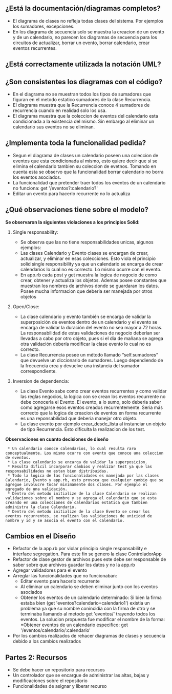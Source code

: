 <h2>¿Está la documentación/diagramas completos?</h2>

* El diagrama de clases no refleja todas clases del sistema. Por ejemplos los sumadores, excepciones.
* En los diagrama de secuencia solo se muestra la creacion de un evento y de un calendario, no parecen los diagramas de secuencia para los circuitos de actualizar, borrar un evento, borrar calendario, crear eventos recurrentes.

<h2>¿Está correctamente utilizada la notación UML?</h2>



<h2>¿Son consistentes los diagramas con el código?</h2>

* En el diagrama no se muestran todos los tipos de sumadores que figuran en el metodo estatico sumadores de la clase Recurrencia.
* El diagrama muestra que la Recurrencia conoce 4 sumadores de recurrencia cuando en realidad solo los usa. 
* El diagrama muestra que la coleccion de eventos del calendario esta condicionada a la existencia del mismo. Sin embargo al eliminar un calendario sus eventos no se eliminan.

<h2>¿Implementa toda la funcionalidad pedida?</h2>

* Segun el diagrama de clases un calendario poseen una coleccion de eventos que esta condicionada al mismo, esto quiere decir que si se elimina el calendario tambien su coleccion de evetnos. Tomando en cuenta esta se observo que la funcionalidad borrar calendario no borra los eventos asociados. 
* La funcionalidad que pretender traer todos los eventos de un calendario no funciona: get '/eventos?:calendario?'
* Editar un evento para hacerlo recurrente no lo actualiza

<h2>¿Qué observaciones tiene sobre el modelo?</h2>

**Se observaron la siguientes violaciones a los principios Solid:**

1. Single responsability: 
  	 * Se observa que las no tiene responsabilidades unicas, algunos ejemplos:
	 * Las clases Calendario y Evento clases se encargan de crear, actualizar, y eliminar en esas colecciones. Esto viola el principio solid single responsibility ya que un calendario se encarga de crear calendarios lo cual no es correcto. Lo mismo ocurre con el evento.
	 * En app.rb cada post y get muestra la logica de negocio de como crear, obtener y actualiza los objetos. Ademas posee constantes que muestran los nombres de archivos donde se guardaran los datos. Posee mucha informacion que deberia ser manejada por otros objetos
	 
2. Open/Close: 
	 * La clase calendario y evento también se encarga de validar la superposición de eventos dentro de un calendario y el evento se encarga de validar la duración del evento no sea mayor a 72 horas. La responsabilidad de estas validaciones de negocio deberían ser llevadas a cabo por otro objeto, pues si el dia de mañana se agrega otra validación debería modificar la clase evento lo cual no es correcto.
	 * La clase Recurrencia posee un método llamado “self.sumadores” que devuelve un diccionario de sumadores. Luego dependiendo de la frecuencia crea y devuelve una instancia del sumador correspondiente.

3. Inversion de dependencia: 
	 * La clase Evento sabe como crear eventos recurrentes y como validar las reglas negocios, la logica con se crean los eventos recurrente no debe conocerla el Evento. El evento, a lo sumo, solo deberia saber como agregarse esos eventos creados recurrentemente. Seria más correcto que la logica de creacion de eventos en forma recurrente es una reponsabilidad que deberia manejar otro objeto.
	 * La clase evento por ejemplo crear_desde_lista al instanciar un objeto de tipo Recurrencia. Esto dificulta la realizacion de los test.

**Observaciones en cuanto decisiones de diseño**
 
  	 * Un calendario conoce calendarios, lo cual resulta raro conceptualmente. Los mismo ocurre con evento que conoce una coleccion de eventos.
	 * La clase calendario se encarga de validar la superposicion.
	 * Resulta dificil incorporar cambios y realizar test ya que las responsabilidades no estan bien distribuidas. 
	 * Todo la logica de las funcionalidades es manejada por las clases Calendario, Evento y app.rb, esto provoca que cualquier cambio que se agregue involucre tocar minimamente dos clases. Por ejemplo el agregado de una validación.
	 * Dentro del metodo initialize de la clase Calendario se realizan validaciones sobre el nombre y se agrega el calendario que se esta creando en una colecciones de calendarios estatica que tambien administra la clase Calendario.
	 * Dentro del metodo initialize de la clase Evento se crear los eventos recurrentes, se realizan las validaciones de unicidad de nombre y id y se asocia el evento con el calendario.
	 
<h2>Cambios en el Diseño</h2>

* Refactor de la app.rb por violar principio single responsability e interface segregation. Para este fin se genero la clase ControladorApp
* Refactor de clase gestor de archivos pues este debe ser responsable de saber sobre que archivos guardar los datos y no la app.rb
* Agregar validadores para el evento
* Arreglar las funcionalidades que no funcionaban:
  * Editar evento para hacerlo recurrente
  * Al eliminar un calendario se deben eliminar junto con los eventos asociados
  * Obtener los eventos de un calendario determinado: Si bien la firma estaba bien (get 'eventos?calendario=calendario1') existia un problema ya que su nombre conincidia con la firma de otro y se terminaba llamando al metodo get 'eventos/' trayendo todos los eventos. La solucion propuesta fue modificar el nombre de la forma:
   	*Obtener eventos de un calendario especifico: get '/eventos/calendario/:calendario'
* Por los cambios realizados de rehacer diagramas de clases y secuencia debido a los cambios realizados

<h2> Partes 2: Recursos </h2>

* Se debe hacer un repositorio para recursos
* Un controlador que se encargue de administrar las altas, bajas y modificaciones sobre el repositorio
* Funcionalidades de asignar y liberar recurso
	 
